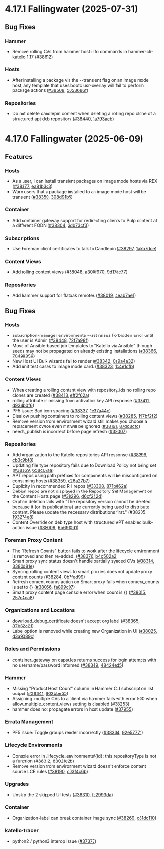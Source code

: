 # 4.17.1 Fallingwater (2025-07-31)

## Bug Fixes

### Hammer
 * Remove rolling CVs from hammer host info commands in hammer-cli-katello 1.17 ([#38612](https://projects.theforeman.org/issues/38612))

### Hosts
 * After installing a package via the --transient flag on an image mode host, any template that uses bootc usr-overlay will fail to perform package actions ([#38508](https://projects.theforeman.org/issues/38508), [5053686f](https://github.com/Katello/katello.git/commit/5053686f91483d25fc32a8164ce293385d84ff18))

### Repositories
 * Do not delete candlepin content when deleting a rolling repo clone of a structured apt deb repository ([#38440](https://projects.theforeman.org/issues/38440), [1a793acb](https://github.com/Katello/katello.git/commit/1a793acb30116340e3446cdb86610536386ca531))

# 4.17.0 Fallingwater (2025-06-09)

## Features

### Hosts
 * As a user, I can install transient packages on image mode hosts via REX ([#38377](https://projects.theforeman.org/issues/38377), [ea81b3c3](https://github.com/Katello/katello.git/commit/ea81b3c389b38a17d6e336a656eccf8c9c28be71))
 * Warn users that a package installed to an image mode host will be transient ([#38350](https://projects.theforeman.org/issues/38350), [308d91b5](https://github.com/Katello/katello.git/commit/308d91b5c7b280d5b7a1f54df95b941cf055a89b))

### Container
 * Add container gateway support for redirecting clients to Pulp content at a different FQDN ([#38304](https://projects.theforeman.org/issues/38304), [3db73cf3](https://github.com/Katello/smart_proxy_container_gateway.git/commit/3db73cf3469c3c1a2a53a0de4943a39ce1b3b3d3))

### Subscriptions
 * Use Foreman client certificates to talk to Candlepin ([#38297](https://projects.theforeman.org/issues/38297), [1a5b7dce](https://github.com/Katello/katello.git/commit/1a5b7dcedaa908a69a971e21bc5564d007fb6967))

### Content Views
 * Add rolling content views ([#38048](https://projects.theforeman.org/issues/38048), [a300f970](https://github.com/Katello/katello.git/commit/a300f9707f3e4c62eaa3e8856e6fe3989f2f9f6d), [9d17dc77](https://github.com/Katello/hammer-cli-katello.git/commit/9d17dc7739b6ed18614fe987db684a842453ddfb))

### Repositories
 * Add hammer support for flatpak remotes ([#38019](https://projects.theforeman.org/issues/38019), [4eab7ae1](https://github.com/Katello/hammer-cli-katello.git/commit/4eab7ae1f91bc21d8dfe0cd8baa62cce5d0d8527))

## Bug Fixes

### Hosts
 * subscription-manager environments --set raises Forbidden error until the user is Admin ([#38448](https://projects.theforeman.org/issues/38448), [72f7a98f](https://github.com/Katello/katello.git/commit/72f7a98f7cfaebba46c4dbf6838a399b3c9d131f))
 * Move of Ansible-based job templates to "Katello via Ansible" through seeds may not be propagated on already existing installations ([#38366](https://projects.theforeman.org/issues/38366), [70498359](https://github.com/Katello/katello.git/commit/70498359db942bce6439757b86c5872bc40baae4))
 * New Host UI Bulk wizards fail to render ([#38342](https://projects.theforeman.org/issues/38342), [0a9a4a32](https://github.com/Katello/katello.git/commit/0a9a4a32543d95af989809d71203e74be0b46afb))
 * Add unit test cases to image mode card. ([#38323](https://projects.theforeman.org/issues/38323), [1c4e1cfb](https://github.com/Katello/katello.git/commit/1c4e1cfb4d5d0adf03f055415daa8a59da452f16))

### Content Views
 * When creating a rolling content view with repository_ids no rolling repo clones are created ([#38413](https://projects.theforeman.org/issues/38413), [eff2f62a](https://github.com/Katello/katello.git/commit/eff2f62a0aa67010657828ba5ad337f83493718b))
 * rolling attribute is missing from activation key API response ([#38411](https://projects.theforeman.org/issues/38411), [d934b0f6](https://github.com/Katello/katello.git/commit/d934b0f6eb614d916092e5d0129e3719433c333b))
 * PF5 issue: Bad icon spacing ([#38337](https://projects.theforeman.org/issues/38337), [1e37a44c](https://github.com/Katello/katello.git/commit/1e37a44c6ea3f0f1fae74b05b98b4f2baebe81c6))
 * Disallow pushing containers to rolling content views ([#38285](https://projects.theforeman.org/issues/38285), [197bf2f2](https://github.com/Katello/katello.git/commit/197bf2f27f3c08dac970b1833d14c7725e36994e))
 * Remove version from environment wizard still makes you choose a replacement cv/lce even if it will be ignored ([#38191](https://projects.theforeman.org/issues/38191), [87dc8cfc](https://github.com/Katello/katello.git/commit/87dc8cfc18dedbea67c59233392a6528e14a979e))
 * needs_publish is incorrect before page refresh ([#38007](https://projects.theforeman.org/issues/38007))

### Repositories
 * Add organization to the Katello repositories API  response ([#38399](https://projects.theforeman.org/issues/38399), [cb3c9bf8](https://github.com/Katello/katello.git/commit/cb3c9bf84e59158f5a786c9471413606cd008ecb))
 * Updating file type repository fails due to Download Policy not being set ([#38369](https://projects.theforeman.org/issues/38369), [658c07aa](https://github.com/Katello/katello.git/commit/658c07aa8e4e46a789682cad01225aff1c18e04a))
 * APT repos using path prefixes for components will be misconfigured on consuming hosts ([#38359](https://projects.theforeman.org/issues/38359), [c26a27b7](https://github.com/Katello/katello.git/commit/c26a27b7d090a62af59f8151c427eca80406c3d2))
 * Duplicity in recommended RH repos ([#38308](https://projects.theforeman.org/issues/38308), [871b862a](https://github.com/Katello/katello.git/commit/871b862a1daf09bde35cebaf34228ea3084e57ac))
 * Debian repos are not displayed in the Repository Set Management on the Content Hosts page ([#38296](https://projects.theforeman.org/issues/38296), [d6cf242d](https://github.com/Katello/katello.git/commit/d6cf242d01e1fea3cdfdf64262c8282b4e87b038))
 * Orphan deletion fails with "The repository version cannot be deleted because it (or its publications) are currently being used to distribute content. Please update the necessary distributions first." ([#38205](https://projects.theforeman.org/issues/38205), [193274e8](https://github.com/Katello/katello.git/commit/193274e8c9f61f2271e0b7eb8f1b6513a64c67e5))
 * Content Override on deb type host with structured APT enabled bulk-action issue ([#38009](https://projects.theforeman.org/issues/38009), [6b69f0d1](https://github.com/Katello/katello.git/commit/6b69f0d1fbef79d71dd22453668e97e7350f2cd3))

### Foreman Proxy Content
 * The "Refresh Counts" button fails to work after the lifecycle environment is removed and then re-added. ([#38376](https://projects.theforeman.org/issues/38376), [b4c502a2](https://github.com/Katello/katello.git/commit/b4c502a27ba2e5091153b1f74d09849a823cb690))
 * Smart proxy sync status doesn't handle partially synced CVs ([#38314](https://projects.theforeman.org/issues/38314), [3380d81e](https://github.com/Katello/katello.git/commit/3380d81ea951dd291c986c02e8b8db4d1e2bb258))
 * Syncing rolling content views to smart proxies does not update proxy content counts ([#38284](https://projects.theforeman.org/issues/38284), [0b7fed99](https://github.com/Katello/katello.git/commit/0b7fed99cb06d565879d9e6db8a98f96e75ca36b))
 * Refresh content counts action on Smart proxy fails when content_counts is set to {} ([#38056](https://projects.theforeman.org/issues/38056), [fa899c07](https://github.com/Katello/katello.git/commit/fa899c07b9da9ad085f9ba5b68850c952cb299ee))
 * Smart proxy content page console error when count is {} ([#38015](https://projects.theforeman.org/issues/38015), [257c4ca8](https://github.com/Katello/katello.git/commit/257c4ca89b063d57b211afd285c1b48f93c37eac))

### Organizations and Locations
 * download_debug_certificate doesn't accept org label ([#38365](https://projects.theforeman.org/issues/38365), [87b62c21](https://github.com/Katello/katello.git/commit/87b62c2124b7d09fdbfba659827aaf09974c6711))
 * Label option is removed while creating new Organization in UI ([#38025](https://projects.theforeman.org/issues/38025), [d3a9089c](https://github.com/Katello/katello.git/commit/d3a9089c6cf3a65a990b461c93922abf2642971e))

### Roles and Permissions
 * container_gateway on capsules returns success for login attempts with no username/password informed ([#38349](https://projects.theforeman.org/issues/38349), [48424ed5](https://github.com/Katello/smart_proxy_container_gateway.git/commit/48424ed5131f704af29064ade56ee05797bd5087))

### Hammer
 * Missing "Product Host Count" column in Hammer CLI subscription list output ([#38341](https://projects.theforeman.org/issues/38341), [862bbe55](https://github.com/Katello/hammer-cli-katello.git/commit/862bbe5583f940d603f9997da27359577aea6be0))
 * Assigning  multiple CVs to a client via hammer fails with error 500 when allow_multiple_content_views setting is disabled ([#38253](https://projects.theforeman.org/issues/38253))
 * hammer does not propagate errors in host update ([#37955](https://projects.theforeman.org/issues/37955))

### Errata Management
 * PF5 issue: Toggle groups render incorrectly ([#38334](https://projects.theforeman.org/issues/38334), [92e57771](https://github.com/Katello/katello.git/commit/92e57771965d074c6fe5dbcfa97272ccebd6b921))

### Lifecycle Environments
 * Console error in /lifecycle_environments/{id}: this.repositoryType is not a function ([#38312](https://projects.theforeman.org/issues/38312), [8302fe2b](https://github.com/Katello/katello.git/commit/8302fe2b9204268a64e7b06f0021bcb8b1c99c50))
 * Remove version from environment wizard doesn't enforce content source LCE rules ([#38190](https://projects.theforeman.org/issues/38190), [c03f4c6b](https://github.com/Katello/katello.git/commit/c03f4c6b0abacdfa1a00f0ec072f5b7f0d7000d9))

### Upgrades
 * Unskip the 2 skipped UI tests ([#38310](https://projects.theforeman.org/issues/38310), [fc2993da](https://github.com/Katello/katello.git/commit/fc2993da69fd8d3bea8d25606cb3c61fbd5fa6fa))

### Container
 * Organization-label can break container image sync ([#38269](https://projects.theforeman.org/issues/38269), [c81dc110](https://github.com/Katello/katello.git/commit/c81dc110ff1a3a3ed1fdc6cd65a1a9f0f614a104))

### katello-tracer
 * python2 / python3 interop issue ([#37377](https://projects.theforeman.org/issues/37377))
